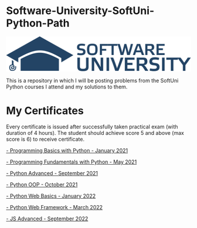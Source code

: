 # Software-University-SoftUni-Python-Path
![softuni-logo](https://github.com/vhadzhiev/Software-University-SoftUni-education/blob/main/SoftUni-Logo.png?raw=true)

This is a repository in which I will be posting problems from the SoftUni Python courses I attend and my solutions to them.

# My Certificates
Every certificate is issued after successfully taken practical exam (with duration of 4 hours). The student should achieve score 5 and above (max score is 6) to receive certificate.

[- Programming Basics with Python - January 2021](https://softuni.bg/certificates/details/100380/88622963)

[- Programming Fundamentals with Python - May 2021](https://softuni.bg/certificates/details/110918/722b529e)

[- Python Advanced - September 2021](https://softuni.bg/certificates/details/114234/d70ad8d5)

[- Python OOP - October 2021](https://softuni.bg/certificates/details/120703/04831a42)

[- Python Web Basics - January 2022](https://softuni.bg/certificates/details/127756/bc3602ed)

[- Python Web Framework - March 2022](https://softuni.bg/certificates/details/133136/ba2eb4c7)

[- JS Advanced - September 2022](https://softuni.bg/certificates/details/150165/5c27c4e9)
